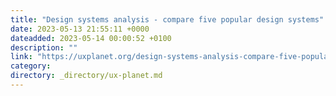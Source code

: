 ```yaml
---
title: "Design systems analysis - compare five popular design systems"
date: 2023-05-13 21:55:11 +0000
dateadded: 2023-05-14 00:00:52 +0100
description: ""
link: "https://uxplanet.org/design-systems-analysis-compare-five-popular-design-systems-e24c75d8f1b5?source=rss----819cc2aaeee0---4"
category:
directory: _directory/ux-planet.md
---
```

